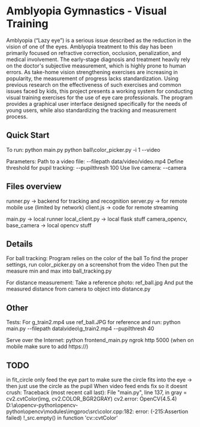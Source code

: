 # Amblyopia Gymnastics - Visual Training
Amblyopia (“Lazy eye”) is a serious issue described as the reduction in the vision of one of the eyes. Amblyopia treatment to this day has been primarily focused on refractive correction, occlusion, penalization, and medical involvement. The early-stage diagnosis and treatment heavily rely on the doctor's subjective measurement, which is highly prone to human errors. As take-home vision strengthening exercises are increasing in popularity, the measurement of progress lacks standardization. Using previous research on the effectiveness of such exercises and common issues faced by kids, this project presents a working system for conducting visual training exercises for the use of eye care professionals. The program provides a graphical user interface designed specifically for the needs of young users, while also standardizing the tracking and measurement process. 

## Quick Start
To run:
python main.py
python ball\color_picker.py -i 1 --video

Parameters:
Path to a video file: --filepath data/video/video.mp4
Define threshold for pupil tracking: --pupilthresh 100
Use live camera: --camera

## Files overview
runner.py -> backend for tracking and recognition
server.py -> for remote mobile use (limited by network)
client.js -> code for remote streaming

main.py -> local runner
local_client.py -> local flask stuff
camera_opencv, base_camera -> local opencv stuff

## Details
For ball tracking:
Program relies on the color of the ball
To find the proper settings, run color_picker.py on a screenshot from the video
Then put the measure min and max into ball_tracking.py

For distance measurement:
Take a reference photo: ref_ball.jpg
And put the measured distance from camera to object into distance.py

## Other
Tests:
For g_train2.mp4 use ref_ball.JPG for reference and run:
python main.py --filepath data\video\g_train2.mp4 --pupilthresh 40

Serve over the Internet:
python frontend_main.py
ngrok http 5000
(when on mobile make sure to add https://)

## TODO
in fit_circle only feed the eye part to make sure the circle fits into the eye -> then just use the circle as the pupil
When video feed ends fix so it doesnt crush:
    Traceback (most recent call last):
    File "main.py", line 137, in <module>
    gray = cv2.cvtColor(img, cv2.COLOR_BGR2GRAY)
    cv2.error: OpenCV(4.5.4) D:\a\opencv-python\opencv-python\opencv\modules\imgproc\src\color.cpp:182: error: (-215:Assertion failed) !_src.empty() in function 'cv::cvtColor'